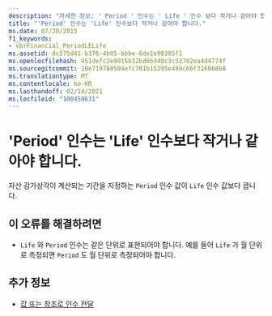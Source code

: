 ```yaml
---
description: "자세한 정보: ' Period ' 인수는 ' Life ' 인수 보다 작거나 같아야 합니다."
title: "'Period' 인수는 'Life' 인수보다 작거나 같아야 합니다."
ms.date: 07/20/2015
f1_keywords:
- vbrFinancial_PeriodLELife
ms.assetid: dc575d41-b376-4b05-bbbe-6de1e98385f1
ms.openlocfilehash: 451defc2e9015b12bd6b340c3c32782ea4d4774f
ms.sourcegitcommit: 10e719780594efc781b15295e499c66f316068b8
ms.translationtype: MT
ms.contentlocale: ko-KR
ms.lasthandoff: 02/14/2021
ms.locfileid: "100458631"
---
```

# <a name="argument-period-must-be-less-than-or-equal-to-argument-life"></a>'Period' 인수는 'Life' 인수보다 작거나 같아야 합니다.

자산 감가상각이 계산되는 기간을 지정하는 `Period` 인수 값이 `Life` 인수 값보다 큽니다.  
  
## <a name="to-correct-this-error"></a>이 오류를 해결하려면  
  
- `Life` 와 `Period` 인수는 같은 단위로 표현되어야 합니다. 예를 들어 `Life` 가 월 단위로 측정되면 `Period` 도 월 단위로 측정되어야 합니다.  
  
## <a name="see-also"></a>추가 정보

- [값 또는 참조로 인수 전달](../programming-guide/language-features/procedures/passing-arguments-by-value-and-by-reference.md)
